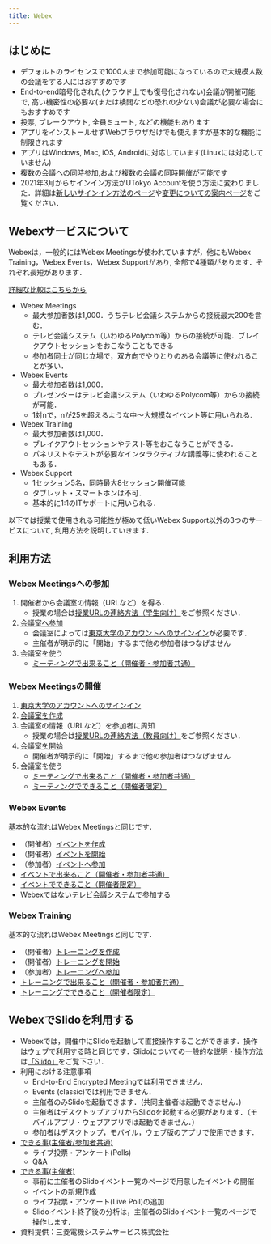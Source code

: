 ```yaml
---
title: Webex
---
```


## はじめに

* デフォルトのライセンスで1000人まで参加可能になっているので大規模人数の会議をする人にはおすすめです
* End-to-end暗号化された(クラウド上でも復号化されない)会議が開催可能で, 高い機密性の必要な(または検閲などの恐れの少ない)会議が必要な場合にもおすすめです
* 投票, ブレークアウト, 全員ミュート, などの機能もあります
* アプリをインストールせずWebブラウザだけでも使えますが基本的な機能に制限されます
* アプリはWindows, Mac, iOS, Androidに対応しています(Linuxには対応していません)
* 複数の会議への同時参加,および複数の会議の同時開催が可能です
* 2021年3月からサインイン方法がUTokyo Accountを使う方法に変わりました．詳細は[新しいサインイン方法のページ](signin)や[変更についての案内ページ](/change2021s/)をご覧ください．

## Webexサービスについて

Webexは，一般的にはWebex Meetingsが使われていますが，他にもWebex Training，Webex Events，Webex Supportがあり, 全部で4種類があります．それぞれ長短があります．

[詳細な比較はこちらから](https://www.cisco.com/c/ja_jp/products/conferencing/product_comparison.html)

* Webex Meetings
	* 最大参加者数は1,000．うちテレビ会議システムからの接続最大200を含む．
	* テレビ会議システム（いわゆるPolycom等）からの接続が可能．ブレイクアウトセッションをおこなうこともできる
	* 参加者同士が同じ立場で，双方向でやりとりのある会議等に使われることが多い．
* Webex Events
	* 最大参加者数は1,000．
	* プレゼンターはテレビ会議システム（いわゆるPolycom等）からの接続が可能．
	* 1対nで，nが25を超えるような中～大規模なイベント等に用いられる.
* Webex Training
	* 最大参加者数は1,000．
	* ブレイクアウトセッションやテスト等をおこなうことができる．
	* パネリストやテストが必要なインタラクティブな講義等に使われることもある．
* Webex Support
	* 1セッション5名，同時最大8セッション開催可能
	* タブレット・スマートホンは不可．
	* 基本的に1:1のITサポートに用いられる．

以下では授業で使用される可能性が極めて低いWebex Support以外の3つのサービスについて, 利用方法を説明していきます.

## 利用方法

### Webex Meetingsへの参加

1. 開催者から会議室の情報（URLなど）を得る．
    - 授業の場合は[授業URLの連絡方法（学生向け）](/oc/url)をご参照ください．
1. [会議室へ参加](join_meeting)
	- 会議室によっては[東京大学のアカウントへのサインイン](signin)が必要です．
	- 主催者が明示的に「開始」するまで他の参加者はつなげません
1. 会議室を使う
	* [ミーティングで出来ること（開催者・参加者共通）](do_meeting)

### Webex Meetingsの開催

1. [東京大学のアカウントへのサインイン](signin)
1. [会議室を作成](create_meeting)
1. 会議室の情報（URLなど）を参加者に周知
    - 授業の場合は[授業URLの連絡方法（教員向け）](/faculty_members/url)をご参照ください．
1. [会議室を開始](open_meeting)
	* 開催者が明示的に「開始」するまで他の参加者はつなげません
1. 会議室を使う
	* [ミーティングで出来ること（開催者・参加者共通）](do_meeting)
	* [ミーティングでできること（開催者限定）](do_meeting_host)

### Webex Events

基本的な流れはWebex Meetingsと同じです．

- （開催者）[イベントを作成](create_events)
- （開催者）[イベントを開始](open_events)
- （参加者）[イベントへ参加](join_events)
- [イベントで出来ること（開催者・参加者共通）](do_events)
- [イベントでできること（開催者限定）](do_events_host)
- [Webexではないテレビ会議システムで参加する](join_events_vc)

###  Webex Training

基本的な流れはWebex Meetingsと同じです．

- （開催者）[トレーニングを作成](create_training)
- （開催者）[トレーニングを開始](open_training)
- （参加者）[トレーニングへ参加](join_training)
- [トレーニングで出来ること（開催者・参加者共通）](do_training)
- [トレーニングでできること（開催者限定）](do_training_host)

## WebexでSlidoを利用する

- Webexでは，開催中にSlidoを起動して直接操作することができます．操作はウェブで利用する時と同じです．Slidoについての一般的な説明・操作方法は[「Slido」](/slido/)をご覧下さい．
- 利用における注意事項
	- End-to-End Encrypted Meetingでは利用できません．
	- Events (classic)では利用できません．
	- 主催者のみSlidoを起動できます．(共同主催者は起動できません．)
	- 主催者はデスクトップアプリからSlidoを起動する必要があります．（モバイルアプリ・ウェブアプリでは起動できません．）
	- 参加者はデスクトップ，モバイル，ウェブ版のアプリで使用できます．
- [できる事(主催者/参加者共通)](do_meeting#slidoを操作する)
	- ライブ投票・アンケート(Polls)
	- Q&A
- [できる事(主催者)](do_meeting_host#slidoを起動する)
	- 事前に主催者のSlidoイベント一覧のページで用意したイベントの開催
	- イベントの新規作成
	- ライブ投票・アンケート(Live Poll)の追加
	- Slidoイベント終了後の分析は，主催者のSlidoイベント一覧のページで操作します．
- 資料提供：三菱電機システムサービス株式会社

